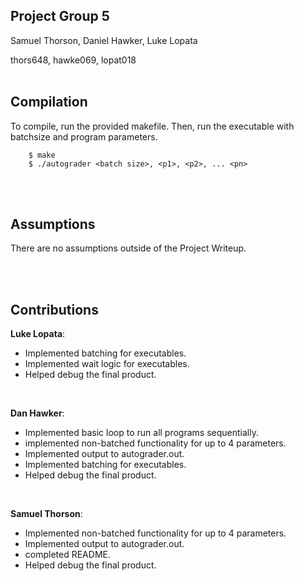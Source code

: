 ## Project Group 5

Samuel Thorson, Daniel Hawker, Luke Lopata

thors648, hawke069, lopat018
<br/><br/>

## Compilation
To compile, run the provided makefile. Then, run the executable with batchsize and program parameters.
```
	$ make
	$ ./autograder <batch size>, <p1>, <p2>, ... <pn>
```

<br/><br/>
## Assumptions
There are no assumptions outside of the Project Writeup.

<br/><br/>
## Contributions
**Luke Lopata**:
- Implemented batching for executables.
- Implemented wait logic for executables.
- Helped debug the final product.
<br/>

**Dan Hawker**:
- Implemented basic loop to run all programs sequentially.
- implemented non-batched functionality for up to 4 parameters.
- Implemented output to autograder.out.
- Implemented batching for executables.
- Helped debug the final product.
<br/>

**Samuel Thorson**:
- Implemented non-batched functionality for up to 4 parameters.
- Implemented output to autograder.out.
- completed README.
- Helped debug the final product.<br/>
